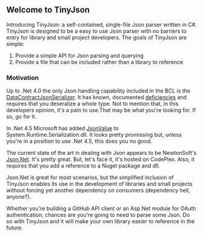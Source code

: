 ## Welcome to TinyJson

Introducing TinyJson: a self-contained, single-file Json parser written in C#.
TinyJson is designed to be a easy to use Json parser with no barriers to entry 
for library and small project developers. The goals of TinyJson are simple:

1. Provide a simple API for Json parsing and querying
2. Provide a file that can be included rather than a library to reference

### Motivation

Up to .Net 4.0 the only Json handling capability included in the BCL is
the [DataContractJsonSerializer][1]. It has known, documented [deficiencies][2]
and requires that you deseralize a whole type. Not to mention that, in this
developers opinion, it's a pain to use.That may be what you're looking for. If
so, go for it.

In .Net 4.5 Microsoft has added [JsonValue][3] to System.Runtime.Serialization.dll. 
It looks pretty promissing but, unless you're in a position to use .Net 4.5, 
this does you no good.

The current state of the art in dealing with Json appears to be NewtonSoft's
[Json.Net][4]. It's pretty great. But, let's face it, it's hosted on CodePlex.
Also, it requires that you add a reference to a Nuget package and dll.

Json.Net is great for most scenarios, but the simplified inclusion of TinyJson
enables its use in the development of libraries and small projects without 
forcing yet another dependency on consumers (dependency hell, anyone?).

Whether you're building a GitHub API client or an Asp.Net module for OAuth
authentication, chances are you're going to need to parse some Json. Do so
with TinyJson and it will make your own library easier to reference in the
future.

[1]: http://msdn.microsoft.com/en-us/library/system.runtime.serialization.json.datacontractjsonserializer.aspx
[2]: http://stackoverflow.com/questions/4559991/any-way-to-make-datacontractjsonserializer-serialize-dictionaries-properly
[3]: http://msdn.microsoft.com/en-us/library/system.json.jsonvalue(v=vs.110).aspx
[4]: http://json.codeplex.com/